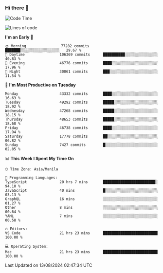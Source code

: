 ### Hi there 👋

<!--START_SECTION:waka-->
![Code Time](http://img.shields.io/badge/Code%20Time-5%2C446%20hrs%2034%20mins-blue)

![Lines of code](https://img.shields.io/badge/From%20Hello%20World%20I%27ve%20Written-117.2%20million%20lines%20of%20code-blue)

**I'm an Early 🐤** 

```text
🌞 Morning                77282 commits       ███████░░░░░░░░░░░░░░░░░░   29.67 % 
🌆 Daytime                106369 commits      ██████████░░░░░░░░░░░░░░░   40.83 % 
🌃 Evening                46776 commits       ████░░░░░░░░░░░░░░░░░░░░░   17.96 % 
🌙 Night                  30061 commits       ███░░░░░░░░░░░░░░░░░░░░░░   11.54 % 
```
📅 **I'm Most Productive on Tuesday** 

```text
Monday                   43332 commits       ████░░░░░░░░░░░░░░░░░░░░░   16.63 % 
Tuesday                  49292 commits       █████░░░░░░░░░░░░░░░░░░░░   18.92 % 
Wednesday                47268 commits       █████░░░░░░░░░░░░░░░░░░░░   18.15 % 
Thursday                 48653 commits       █████░░░░░░░░░░░░░░░░░░░░   18.68 % 
Friday                   46738 commits       ████░░░░░░░░░░░░░░░░░░░░░   17.94 % 
Saturday                 17778 commits       ██░░░░░░░░░░░░░░░░░░░░░░░   06.82 % 
Sunday                   7427 commits        █░░░░░░░░░░░░░░░░░░░░░░░░   02.85 % 
```


📊 **This Week I Spent My Time On** 

```text
🕑︎ Time Zone: Asia/Manila

💬 Programming Languages: 
TypeScript               20 hrs 7 mins       ████████████████████████░   94.10 % 
JavaScript               40 mins             █░░░░░░░░░░░░░░░░░░░░░░░░   03.13 % 
GraphQL                  16 mins             ░░░░░░░░░░░░░░░░░░░░░░░░░   01.27 % 
Other                    8 mins              ░░░░░░░░░░░░░░░░░░░░░░░░░   00.64 % 
YAML                     7 mins              ░░░░░░░░░░░░░░░░░░░░░░░░░   00.58 % 

🔥 Editors: 
VS Code                  21 hrs 23 mins      █████████████████████████   100.00 % 

💻 Operating System: 
Mac                      21 hrs 23 mins      █████████████████████████   100.00 % 
```


 Last Updated on 13/08/2024 02:47:34 UTC
<!--END_SECTION:waka-->


<!--
**rad182/rad182** is a ✨ _special_ ✨ repository because its `README.md` (this file) appears on your GitHub profile.

Here are some ideas to get you started:

- 🔭 I’m currently working on ...
- 🌱 I’m currently learning ...
- 👯 I’m looking to collaborate on ...
- 🤔 I’m looking for help with ...
- 💬 Ask me about ...
- 📫 How to reach me: ...
- 😄 Pronouns: ...
- ⚡ Fun fact: ...
-->
